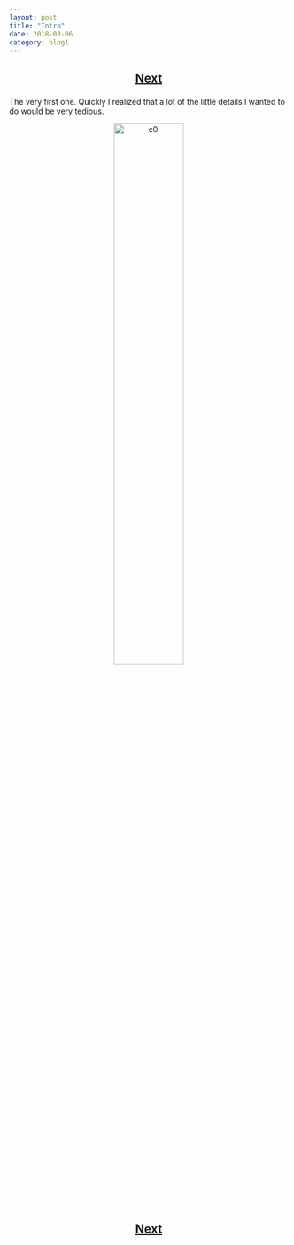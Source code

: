 ```yaml
---
layout: post
title: "Intro"
date: 2018-03-06
category: blog1
---
```


<h2>
  <p style="text-align:center;">
    <a href="/wingsofthechorus/archive/2018/03/08/chapter1">Next</a>
  </p>
</h2>

The very first one. Quickly I realized that a lot of the little details I wanted to do would be very tedious.

<p style="text-align:center;">
  <img src="/wingsofthechorus/images/comics/c0.png" width="50%" alt="c0"/>
</p>

<h2>
  <p style="text-align:center;">
    <a href="/wingsofthechorus/archive/2018/03/08/chapter1">Next</a>
  </p>
</h2>
